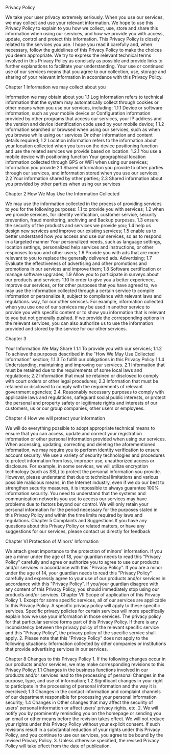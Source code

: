 
Privacy Policy

We take your user privacy extremely seriously. When you use our services, we may collect and use your relevant information. We hope to use this Privacy Policy to explain to you how we collect, use, store and share this information when using our services, and how we provide you with access, update, control and protect this information. This Privacy Policy is closely related to the services you use. I hope you read it carefully and, when necessary, follow the guidelines of this Privacy Policy to make the choices you deem appropriate. We try to express the relevant technical terms involved in this Privacy Policy as concisely as possible and provide links to further explanations to facilitate your understanding. Your use or continued use of our services means that you agree to our collection, use, storage and sharing of your relevant information in accordance with this Privacy Policy.

Chapter 1 Information we may collect about you

Information we may obtain about you 1.1 Log information refers to technical information that the system may automatically collect through cookies or other means when you use our services, including: 1.1.1 Device or software information, such as your mobile device or Configuration information provided by other programs that access our services, your IP address and the version and device identification code used by your mobile device; 1.1.2 Information searched or browsed when using our services, such as when you browse while using our services Or other information and content details required; 1.2 Location information refers to the information about your location collected when you turn on the device positioning function and use the related services we provide based on location. 1.2.1 You use a mobile device with positioning function Your geographical location information collected through GPS or WiFi when using our services; Information you provide 2.1 Shared information you provide to other parties through our services, and information stored when you use our services; 2.2 Your information shared by other parties; 2.3 Shared information about you provided by other parties when using our services

Chapter 2 How We May Use the Information Collected

We may use the information collected in the process of providing services to you for the following purposes: 1.1 to provide you with services; 1.2 when we provide services, for identity verification, customer service, security prevention, fraud monitoring, archiving and Backup purposes, 1.3 ensure the security of the products and services we provide you; 1.4 help us design new services and improve our existing services; 1.5 enable us to better understand how you access and use our services, so as to respond in a targeted manner Your personalized needs, such as language settings, location settings, personalized help services and instructions, or other responses to you and other users; 1.6 Provide you with ads that are more relevant to you to replace the generally delivered ads. Advertising; 1.7 Evaluate the effectiveness of advertising and other promotions and promotions in our services and improve them; 1.8 Software certification or manage software upgrades; 1.9 Allow you to participate in surveys about our products and services 1.10 In order to give you a better experience, improve our services, or for other purposes that you have agreed to, we may use the information collected through a certain service to compile information or personalize it, subject to compliance with relevant laws and regulations. way, for our other services. For example, information collected when you use one of our services may be used in another service to provide you with specific content or to show you information that is relevant to you but not generally pushed. If we provide the corresponding options in the relevant services, you can also authorize us to use the information provided and stored by the service for our other services.


Chapter 3 

Your Information We May Share 1.1.1 To provide you with our services; 1.1.2 To achieve the purposes described in the "How We May Use Collected Information" section; 1.1.3 To fulfill our obligations in this Privacy Policy 1.1.4 Understanding, maintaining and improving our services. 2.1 Information that must be retained due to the requirements of some local laws and regulations; 2.2 Information that must be retained or disclosed to comply with court orders or other legal procedures; 2.3 Information that must be retained or disclosed to comply with the requirements of relevant government agencies; 2.4. Reasonably necessary purposes to comply with applicable laws and regulations, safeguard social public interests, or protect the personal and property safety or legitimate rights and interests of our customers, us or our group companies, other users or employees.



Chapter 4 How we will protect your information

We will do everything possible to adopt appropriate technical means to ensure that you can access, update and correct your registration information or other personal information provided when using our services. When accessing, updating, correcting and deleting the aforementioned information, we may require you to perform identity verification to ensure account security. We use a variety of security technologies and procedures to protect information from loss, improper use, unauthorized access or disclosure. For example, in some services, we will utilize encryption technology (such as SSL) to protect the personal information you provide. However, please understand that due to technical limitations and various possible malicious means, in the Internet industry, even if we do our best to strengthen security measures, it is impossible to always guarantee 100% information security. You need to understand that the systems and communication networks you use to access our services may have problems due to factors beyond our control. We will only retain your personal information for the period necessary for the purposes stated in this Privacy Policy and within the time limits required by laws and regulations. Chapter 5 Complaints and Suggestions If you have any questions about this Privacy Policy or related matters, or have any suggestions for our services, please contact us directly for feedback



Chapter VI Protection of Minors' Information

We attach great importance to the protection of minors' information. If you are a minor under the age of 18, your guardian needs to read this "Privacy Policy" carefully and agree or authorize you to agree to use our products and/or services in accordance with this "Privacy Policy". If you are a minor under the age of 14, your guardian needs to read this "Privacy Policy" carefully and expressly agree to your use of our products and/or services in accordance with this "Privacy Policy". If you/your guardian disagree with any content of this Privacy Policy, you should immediately stop using our products and/or services. Chapter VII Scope of application of this Privacy Policy 1. Except for some specific services, all of our services are applicable to this Privacy Policy. A specific privacy policy will apply to these specific services. Specific privacy policies for certain services will more specifically explain how we use your information in those services. The privacy policy for that particular service forms part of this Privacy Policy. If there is any inconsistency between the privacy policy of the relevant specific service and this "Privacy Policy", the privacy policy of the specific service shall apply. 2. Please note that this "Privacy Policy" does not apply to the following situations: Information collected by other companies or institutions that provide advertising services in our services.

Chapter 8
 Changes to this Privacy Policy 1. If the following changes occur in our products and/or services, we may make corresponding revisions to this Privacy Policy: 1.1 Changes in the business functions involved in our products and/or services lead to the processing of personal Changes in the purpose, type, and use of information; 1.2 Significant changes in your right to participate in the processing of personal information and the way it is exercised; 1.3 Changes in the contact information and complaint channels of our department responsible for processing your personal information security; 1.4 Changes in Other changes that may affect the security of users' personal information or affect users' privacy rights, etc. 2. We will notify you by prominently reminding you on the homepage or sending you an email or other means before the revision takes effect. We will not reduce your rights under this Privacy Policy without your explicit consent. If such revisions result in a substantial reduction of your rights under this Privacy Policy, and you continue to use our services, you agree to be bound by the revised Privacy Policy. 3. Unless otherwise specified, the revised Privacy Policy will take effect from the date of publication.
